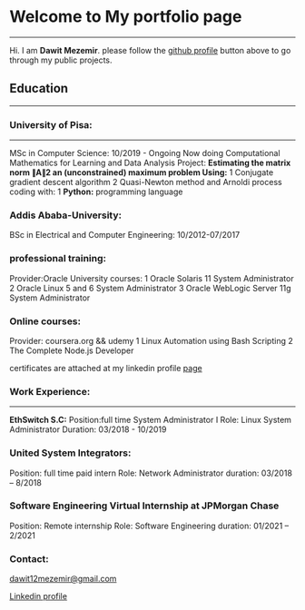 # Welcome to My portfolio page
***
Hi. I am **Dawit Mezemir**. 
  please follow the [github profile](https://github.com/dawitanelay) button above to go through my public projects.
## Education
***
### University of Pisa:
***
MSc in Computer Science: 10/2019 - Ongoing
Now doing Computational Mathematics for Learning and Data Analysis Project:
**Estimating the matrix norm ∥A∥2 an (unconstrained) maximum problem Using:**
    1 Conjugate gradient descent algorithm
    2 Quasi-Newton method and Arnoldi process
coding with:
    1 **Python:** programming language
### Addis Ababa-University:

BSc in Electrical and Computer Engineering: 10/2012-07/2017
### professional training:
Provider:Oracle University
courses:
  1 Oracle Solaris 11 System Administrator
  2 Oracle Linux 5 and 6 System Administrator
  3 Oracle WebLogic Server 11g System Administrator
  
### Online courses:
  Provider: coursera.org && udemy
  1 Linux Automation using Bash Scripting 
  2 The Complete Node.js Developer
 
certificates are attached at my linkedin profile [page](https://www.linkedin.com/in/dawit-mezemir-9a2055118/)
### Work Experience:
***
**EthSwitch S.C:**
Position:full time System Administrator I
Role: Linux System Administrator
Duration: 03/2018 - 10/2019
### United System Integrators:
Position: full time paid intern
Role: Network Administrator
duration: 03/2018 – 8/2018
### Software Engineering Virtual Internship at JPMorgan Chase
Position: Remote internship
Role: Software Engineering
duration: 01/2021 – 2/2021
### Contact:
<dawit12mezemir@gmail.com>

[Linkedin profile](https://www.linkedin.com/in/dawit-mezemir-9a2055118/)



    
